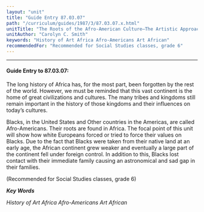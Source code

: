 ```yaml
---
layout: "unit"
title: "Guide Entry 87.03.07"
path: "/curriculum/guides/1987/3/87.03.07.x.html"
unitTitle: "The Roots of the Afro-American Culture—The Artistic Approach"
unitAuthor: "Carolyn C. Smith"
keywords: "History of Art Africa Afro-Americans Art African"
recommendedFor: "Recommended for Social Studies classes, grade 6"
---
```

<body>
<hr/>
<h4>
Guide Entry to 87.03.07:
</h4>
The long history of Africa has, for the most part, been forgotten by the rest of the world. However, we must be reminded that this vast continent is the home of great civilizations and cultures. The many tribes and kingdoms still remain important in the history of those kingdoms and their influences on today’s cultures.
<p>
Blacks, in the United States and Other countries in the Americas, are called Afro-Americans. Their roots are found in Africa. The focal point of this unit will show how white Europeans forced or tried to force their values on Blacks. Due to the fact that Blacks were taken from their native land at an early age, the African continent grew weaker and eventually a large part of the continent fell under foreign control. In addition to this, Blacks lost contact with their immediate family causing an astronomical and sad gap in their families.
</p>
<p>
(Recommended for Social Studies classes, grade 6)
</p>
<p>
<b>
<i>
Key Words
</i>
</b>
<br/>
</p>
<p>
<i>
History of Art Africa Afro-Americans Art African
</i>
</p>
</body>